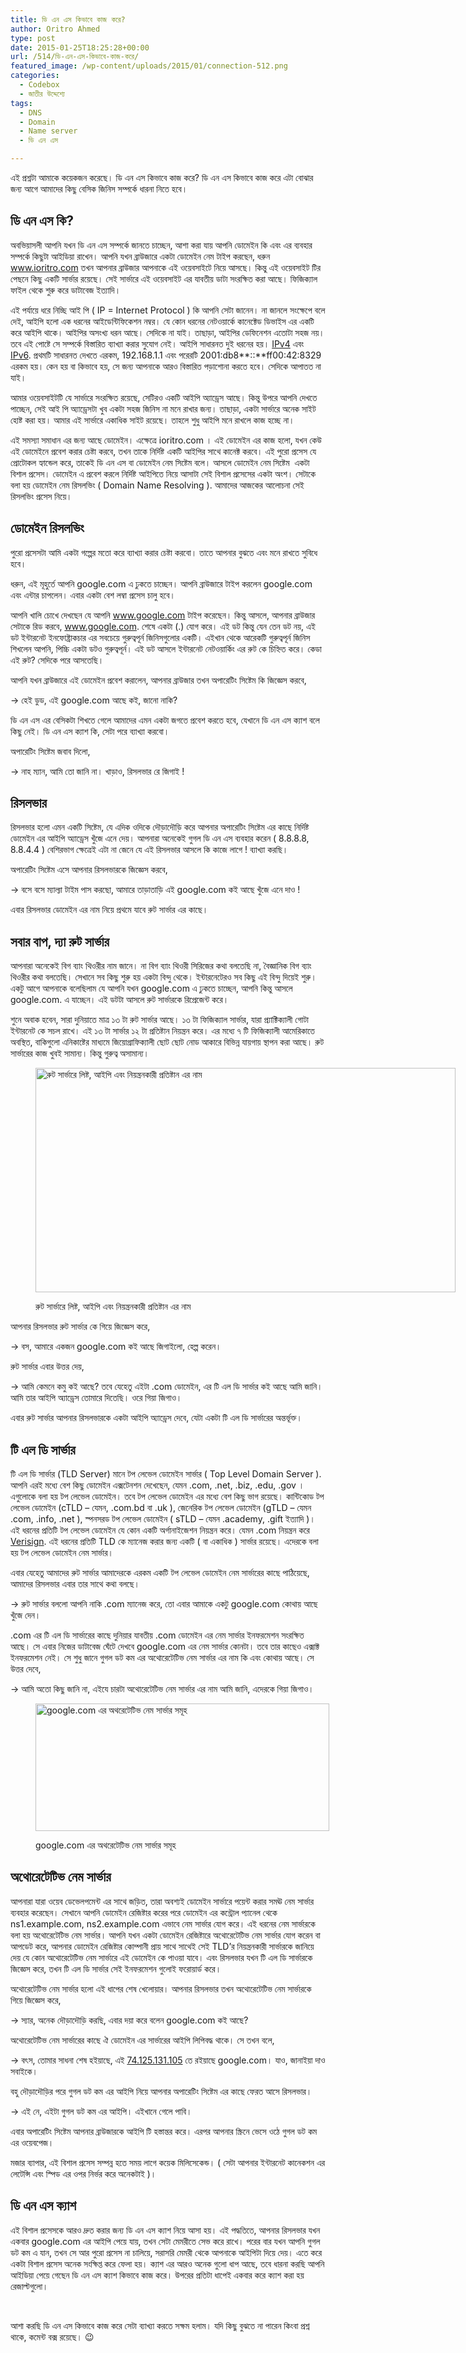 ```yaml
---
title: ডি এন এস কিভাবে কাজ করে?
author: Oritro Ahmed
type: post
date: 2015-01-25T18:25:28+00:00
url: /514/ডি-এন-এস-কিভাবে-কাজ-করে/
featured_image: /wp-content/uploads/2015/01/connection-512.png
categories:
  - Codebox
  - জাতীর উদ্দেশ্যে
tags:
  - DNS
  - Domain
  - Name server
  - ডি এন এস

---
```

এই প্রশ্নটা আমাকে কয়েকজন করেছে। ডি এন এস কিভাবে কাজ করে? ডি এন এস কিভাবে কাজ করে এটা বোঝার জন্য আগে আমাদের কিছু বেসিক জিনিস সম্পর্কে ধারনা নিতে হবে।

## ডি এন এস কি?

অবভিয়াসলী আপনি যখন ডি এন এস সম্পর্কে জানতে চাচ্ছেন, আশা করা যায় আপনি ডোমেইন কি এবং এর ব্যবহার সম্পর্কে কিছুটা আইডিয়া রাখেন। আপনি যখন ব্রাউজারে একটা ডোমেইন নেম টাইপ করছেন, ধরুন www.ioritro.com তখন আপনার ব্রাউজার আপনাকে এই ওয়েবসাইটে নিয়ে আসছে। কিন্তু এই ওয়েবসাইট টির পেছনে কিছু একটি সার্ভার রয়েছে। সেই সার্ভারে এই ওয়েবসাইট এর যাবতীয় ডাটা সংরক্ষিত করা আছে। ফিজিক্যাল ফাইল থেকে শুরু করে ডাটাবেজ ইত্যাদি।

এই পর্যায়ে ধরে নিচ্ছি আই পি ( IP = Internet Protocol ) কি আপনি সেটা জানেন। না জানলে সংক্ষেপে বলে দেই, আইপি হলো এক ধরনের আইডেন্টিফিকেশন নম্বর। যে কোন ধরনের নেটওয়ার্কে কানেক্টেড ডিভাইস এর একটি করে আইপি থাকে। আইপির অসংখ্য ধরন আছে। সেদিকে না যাই। তাছাড়া, আইপির ডেফিনেশন এতোটা সহজ নয়। তবে এই পোষ্টে সে সম্পর্কে বিস্তারিত ব্যাখ্যা করার সুযোগ নেই। আইপি সাধারনত দুই ধরনের হয়। [IPv4][1] এবং <a href="http://en.wikipedia.org/wiki/IPv6" target="_blank">IPv6</a>. প্রথমটি সাধারনত দেখতে এরকম, 192.168.1.1 এবং পরেরটি 2001:db8**::**ff00:42:8329 এরকম হয়। কেন হয় বা কিভাবে হয়, সে জন্য আপনাকে আরও বিস্তারিত পড়াশোনা করতে হবে। সেদিকে আপাতত না যাই।

আমার ওয়েবসাইটটি যে সার্ভারে সংরক্ষিত রয়েছে, সেটিরও একটি আইপি অ্যাড্রেস আছে। কিন্তু উপরে আপনি দেখতে পাচ্ছেন, সেই আই পি অ্যাড্রেসটা খুব একটা সহজ জিনিস না মনে রাখার জন্য। তাছাড়া, একটা সার্ভারে অনেক সাইট হোষ্ট করা হয়। আমার এই সার্ভারে একাধিক সাইট রয়েছে। তাহলে শুধু আইপি মনে রাখলে কাজ হচ্ছে না।

এই সমস্যা সমাধান এর জন্য আছে ডোমেইন। এক্ষেত্রে ioritro.com । এই ডোমেইন এর কাজ হলো, যখন কেউ এই ডোমেইনে প্রবেশ করার চেষ্টা করবে, তখন তাকে নির্দিষ্ট একটি আইপির সাথে কানেক্ট করবে। এই পুরো প্রসেস যে প্রোটোকল হ্যান্ডেল করে, তাকেই ডি এন এস বা ডোমেইন নেম সিষ্টেম বলে। আসলে ডোমেইন নেম সিষ্টেম  একটা বিশাল প্রসেস। ডোমেইন এ প্রবেশ করলে নির্দিষ্ট আইপিতে নিয়ে আসাটা সেই বিশাল প্রসেসের একটা অংশ। সেটাকে বলা হয় ডোমেইন নেম রিসলভিং ( Domain Name Resolving ). আমাদের আজকের আলোচনা সেই রিসলভিং প্রসেস নিয়ে।

## ডোমেইন রিসলভিং

পুরো প্রসেসটা আমি একটা গল্পের মতো করে ব্যাখ্যা করার চেষ্টা করবো। তাতে আপনার বুঝতে এবং মনে রাখতে সুবিধে হবে।

ধরুন, এই মূহুর্তে আপনি google.com এ ঢুকতে চাচ্ছেন। আপনি ব্রাউজারে টাইপ করলেন google.com এবং এন্টার চাপলেন। এবার একটা বেশ লম্বা প্রসেস চালু হবে।

আপনি খালি চোখে দেখছেন যে আপনি www.google.com টাইপ করেছেন। কিন্তু আসলে, আপনার ব্রাউজার সেটাকে রিড করবে, www.google.com. শেষে একটা (.) যোগ করে। এই ডট কিন্তু যেন তেন ডট নয়, এই ডট ইন্টারনেট ইনফোষ্ট্রাকচার এর সবচেয়ে গুরুত্বপূর্ন জিনিসগুলোর একটি। এইখান থেকে আরেকটি গুরুত্বপূর্ন জিনিস শিখলেন আপনি, পিচ্চি একটা ডটও গুরুত্বপূর্ন। এই ডট আসলে ইন্টারনেট নেটওয়ার্কিং এর রুট কে চিহ্নিত করে। কেডা এই রুট? সেদিকে পরে আসতেছি।

আপনি যখন ব্রাউজারে এই ডোমেইন প্রবেশ করালেন, আপনার ব্রাউজার তখন অপারেটিং সিষ্টেম কি জিজ্ঞেস করবে,

-> হেই ডুড, এই google.com আছে কই, জানো নাকি?

ডি এন এস এর বেসিকটা শিখতে গেলে আমাদের এমন একটা জগতে প্রবেশ করতে হবে, যেখানে ডি এন এস ক্যাশ বলে কিছু নেই। ডি এন এস ক্যাশ কি, সেটা পরে ব্যাখ্যা করবো।

অপারেটিং সিষ্টেম জবাব দিলো,

-> নাহ ম্যান, আমি তো জানি না। খাড়াও, রিসলভার রে জিগাই !

## রিসলভার

রিসলভার হলো এমন একটি সিষ্টেম, যে এদিক ওদিকে দৌড়াদৌড়ি করে আপনার অপারেটিং সিষ্টেম এর কাছে নির্দিষ্ট ডোমেইন এর আইপি অ্যাড্রেস খুঁজে এনে দেয়। আপনারা অনেকেই গুগল ডি এন এস ব্যবহার করেন ( 8.8.8.8, 8.8.4.4 ) বেশিরভাগ ক্ষেত্রেই এটা না জেনে যে এই রিসলভার আসলে কি কাজে লাগে ! ব্যাখ্যা করছি।

অপারেটিং সিষ্টেম এসে আপনার রিসলভারকে জিজ্ঞেস করবে,

-> বসে বসে ম্যাল্যা টাইম পাস করছো, আমারে তাড়াতাড়ি এই google.com কই আছে খুঁজে এনে দাও !

এবার রিসলভার ডোমেইন এর নাম নিয়ে প্রথমে যাবে রুট সার্ভার এর কাছে।

## সবার বাপ, দ্যা রুট সার্ভার

আপনারা অনেকেই বিগ ব্যাং থিওরীর নাম জানে। না বিগ ব্যাং থিওরী সিরিজের কথা বলতেছি না, বৈজ্ঞানিক বিগ ব্যাং থিওরীর কথা বলতেছি। সেখানে সব কিছু শুরু হয় একটা বিন্দু থেকে। ইন্টারনেটেরও সব কিছু এই বিন্দু দিয়েই শুরু। একটু আগে আপনাকে বলেছিলাম যে আপনি যখন google.com এ ঢুকতে চাচ্ছেন, আপনি কিন্তু আসলে google.com. এ যাচ্ছেন। এই ডটটা আসলে রুট সার্ভারকে রিপ্রেজেন্ট করে।

শুনে অবাক হবেন, সারা দুনিয়াতে মাত্র ১৩ টা রুট সার্ভার আছে। ১৩ টা ফিজিক্যাল সার্ভার, যারা প্র্যাক্টিক্যালী গোটা ইন্টারনেট কে সচল রাখে। এই ১৩ টা সার্ভার ১২ টা প্রতিষ্টান নিয়ন্ত্রন করে। এর মধ্যে ৭ টি ফিজিক্যালী আমেরিকাতে অবস্থিত, বাকিগুলো এনিকাষ্টের মাধ্যমে জিয়োগ্রাফিক্যালী ছোট ছোট নোড আকারে বিভিন্ন যায়গায় স্থাপন করা আছে। রুট সার্ভারের কাজ খুবই সামান্য। কিন্তু গুরুত্ব অসামান্য।<figure style="width: 672px" class="wp-caption alignnone">

<img class="" src="http://res.cloudinary.com/clrshq/image/upload/v1422251514/root-server_cy67zm.png" alt="রুট সার্ভারে লিষ্ট, আইপি এবং নিয়ন্ত্রনকারী প্রতিষ্টান এর নাম" width="672" height="359" /> <figcaption class="wp-caption-text">রুট সার্ভারে লিষ্ট, আইপি এবং নিয়ন্ত্রনকারী প্রতিষ্টান এর নাম</figcaption></figure> 

আপনার রিসলভার রুট সার্ভার কে গিয়ে জিজ্ঞেস করে,

-> বস, আমারে একজন google.com কই আছে জিগাইলো, হেল্প করেন।

রুট সার্ভার এবার উত্তর দেয়,

-> আমি কেমনে কমু কই আছে? তবে যেহেতু এইটা .com ডোমেইন, এর টি এল ডি সার্ভার কই আছে আমি জানি। আমি তার আইপি অ্যাড্রেস তোমারে দিতেছি। ওরে গিয়া জিগাও।

এবার রুট সার্ভার আপনার রিসলভারকে একটা আইপি অ্যাড্রেস দেবে, যেটা একটা টি এল ডি সার্ভারের অন্তর্ভূক্ত।

## টি এল ডি সার্ভার

টি এল ডি সার্ভার (TLD Server) মানে টপ লেভেল ডোমেইন সার্ভার ( Top Level Domain Server ). আপনি এরই মধ্যে বেশ কিছু ডোমেইন এক্সটেনশন দেখেছেন, যেমন .com, .net, .biz, .edu, .gov । এগুলোকে বলা হয় টপ লেভেল ডোমেইন। তবে টপ লেভেল ডোমেইন এর মধ্যে বেশ কিছু ভাগ রয়েছে। কান্টিকোড টপ লেভেল ডোমেইন (cTLD &#8211; যেমন, .com.bd বা .uk ), জেনেরিক টপ লেভেল ডোমেইন (gTLD &#8211; যেমন .com, .info, .net ), স্পনসরড টপ লেভেল ডোমেইন ( sTLD &#8211; যেমন .academy, .gift ইত্যাদি )। এই ধরনের প্রতিটি টপ লেভেল ডোমেইন যে কোন একটি অর্গানাইজেশন নিয়ন্ত্রন করে। যেমন .com নিয়ন্ত্রন করে <a href="http://en.wikipedia.org/wiki/Verisign" target="_blank">Verisign</a>. এই ধরনের প্রতিটি TLD কে ম্যানেজ করার জন্য একটি ( বা একাধিক ) সার্ভার রয়েছে। এদেরকে বলা হয় টপ লেভেল ডোমেইন নেম সার্ভার।

এবার যেহেতু আমাদের রুট সার্ভার আমাদেরকে এরকম একটি টপ লেভেল ডোমেইন নেম সার্ভারের কাছে পাঠিয়েছে, আমাদের রিসলভার এবার তার সাথে কথা বলছে।

-> রুট সার্ভার বললো আপনি নাকি .com ম্যানেজ করে, তো এবার আমাকে একটু google.com কোথায় আছে খুঁজে দেন।

.com এর টি এল ডি সার্ভারের কাছে দুনিয়ার যাবতীয় .com ডোমেইন এর নেম সার্ভার ইনফরমেশন সংরক্ষিত আছে। সে এবার নিজের ডাটাবেজ ঘেঁটে দেখবে google.com এর নেম সার্ভার কোনটা। তবে তার কাছেও এক্সাক্ট ইনফরমেশন নেই। সে শুধু জানে গুগল ডট কম এর অথোরেটেটিভ নেম সার্ভার এর নাম কি এবং কোথায় আছে। সে উত্তর দেবে,

-> আমি অতো কিছু জানি না, এইযে চারটা অথোরেটেটিভ নেম সার্ভার এর নাম আমি জানি, এদেরকে গিয়া জিগাও।<figure style="width: 470px" class="wp-caption alignnone">

<img class="" src="http://res.cloudinary.com/clrshq/image/upload/v1422251512/google-dns_kywenp.png" alt="google.com এর অথরেটেটিভ নেম সার্ভার সমূহ" width="470" height="204" /> <figcaption class="wp-caption-text">google.com এর অথরেটেটিভ নেম সার্ভার সমূহ</figcaption></figure> 

## অথোরেটেটিভ নেম সার্ভার

আপনারা যারা ওয়েব ডেভেলপমেন্ট এর সাথে জড়িত, তারা অবশ্যই ডোমেইন সার্ভারে পয়েন্ট করার সমঊ নেম সার্ভার ব্যবহার করেছেন। সেখানে আপনি ডোমেইন রেজিষ্টার করের পরে ডোমেইন এর কন্ট্রোল প্যানেল থেকে ns1.example.com, ns2.example.com এভাবে নেম সার্ভার যোগ করে। এই ধরনের নেম সার্ভারকে বলা হয় অথোরেটেটিভ নেম সার্ভার। আপনি যখন একটা ডোমেইন রেজিষ্টারে অথোরেটেটিভ নেম সার্ভার যোগ করেন বা আপডেট করে, আপনার ডোমেইন রেজিষ্টার কোম্পানী প্রায় সাথে সাথেই সেই TLD&#8217;র নিয়ন্ত্রনকারী সার্ভারকে জানিয়ে দেয় যে কোন অথোরেটেটিভ নেম সার্ভারে এই ডোমেইন কে পাওয়া যাবে। এবং রিসলভার যখন টি এল ডি সার্ভারকে জিজ্ঞেস করে, তখন টি এল ডি সার্ভার সেই ইনফরমেশন গুলোই ফরোয়ার্ড করে।

অথোরেটেটিভ নেম সার্ভার হলো এই ধাপের শেষ খেলোয়ার। আপনার রিসলভার তখন অথোরেটেটিভ নেম সার্ভারকে গিয়ে জিজ্ঞেস করে,

-> স্যার, অনেক দৌড়াদৌড়ি করছি, এবার দয়া করে বলেন google.com কই আছে?

অথোরেটেটিভ নেম সার্ভারের কাছে ঐ ডোমেইন এর সার্ভারের আইপি লিপিবদ্ধ থাকে। সে তখন বলে,

-> বৎস, তোমার সাধনা শেষ হইয়াছে, এই <a href="http://74.125.131.105/" target="_blank">74.125.131.105</a> তে রইয়াছে google.com। যাও, জানাইয়া দাও সবাইকে।

বহু দৌড়াদৌড়ির পরে গুগল ডট কম এর আইপি নিয়ে আপনার অপারেটিং সিষ্টেম এর কাছে ফেরত আসে রিসলভার।

-> এই নে, এইটা গুগল ডট কম এর আইপি। এইখানে গেলে পাবি।

এবার অপারেটিং সিষ্টেম আপনার ব্রাউজারকে আইপি টি হস্তান্তর করে। এরপর আপনার স্ক্রিনে ভেসে ওঠে গুগল ডট কম এর ওয়েবপেজ।

মজার ব্যাপার, এই বিশাল প্রসেস সম্পন্ন হতে সময় লাগে কয়েক মিলিসেকেন্ড। ( সেটা আপনার ইন্টারনেট কানেকশন এর লেটেন্সি এবং স্পিড এর ওপর নির্ভর করে অনেকটাই )।

## ডি এন এস ক্যাশ

এই বিশাল প্রসেসকে আরও দ্রুত করার জন্য ডি এন এস ক্যাশ নিয়ে আসা হয়। এই পদ্ধতিতে, আপনার রিসলভার যখন একবার google.com এর আইপি পেয়ে যায়, তখন সেটা মেমরীতে সেভ করে রাখে। পরের বার যখন আপনি গুগল ডট কম এ যান, তখন সে আর পুরো প্রসেস না চালিয়ে, সরাসরি মেমরী থেকে আপনাকে আইপিটা দিয়ে দেয়। এতে করে একটা বিশাল প্রসেস অনেক সংক্ষিপ্ত করে ফেলা হয়। ক্যাশ এর আরও অনেক গুলো ধাপ আছে, তবে ধারনা করছি আপনি আইডিয়া পেয়ে গেছেন ডি এন এস ক্যাশ কিভাবে কাজ করে। উপরের প্রতিটা ধাপেই একবার করে ক্যাশ করা হয় রেজাল্টগুলো।

&nbsp;

আশা করছি ডি এন এস কিভাবে কাজ করে সেটা ব্যাখ্যা করতে সক্ষম হলাম। যদি কিছু বুঝতে না পারেন কিংবা প্রশ্ন থাকে, কমেন্ট বক্স রয়েছে। 😉

 [1]: http://en.wikipedia.org/wiki/IPv4